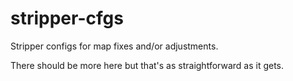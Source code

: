 # stripper-cfgs
Stripper configs for map fixes and/or adjustments.

There should be more here but that's as straightforward as it gets.
